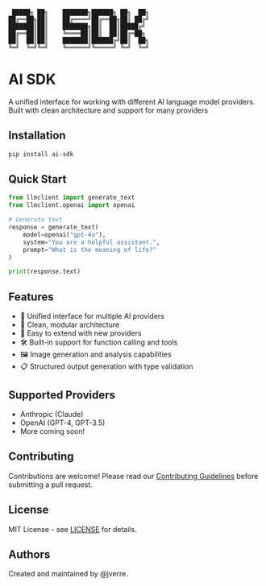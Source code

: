 ```ascii
 █████╗ ██╗    ███████╗██████╗ ██╗  ██╗
██╔══██╗██║    ██╔════╝██╔══██╗██║ ██╔╝
███████║██║    ███████╗██║  ██║█████╔╝ 
██╔══██║██║    ╚════██║██║  ██║██╔═██╗ 
██║  ██║██║    ███████║██████╔╝██║  ██╗
╚═╝  ╚═╝╚═╝    ╚══════╝╚═════╝ ╚═╝  ╚═╝
```

# AI SDK

A unified interface for working with different AI language model providers. Built with clean architecture and support for many providers

## Installation

```bash
pip install ai-sdk
```

## Quick Start

```python
from llmclient import generate_text
from llmclient.openai import openai

# Generate text
response = generate_text(
    model=openai("gpt-4o"),
    system="You are a helpful assistant.",
    prompt="What is the meaning of life?"
)

print(response.text)
```

## Features

- 🤖 Unified interface for multiple AI providers
- 🌟 Clean, modular architecture
- 🚀 Easy to extend with new providers
- 🛠️ Built-in support for function calling and tools
- 🖼️ Image generation and analysis capabilities
- 📋 Structured output generation with type validation

## Supported Providers

- Anthropic (Claude)
- OpenAI (GPT-4, GPT-3.5)
- More coming soon!

## Contributing

Contributions are welcome! Please read our [Contributing Guidelines](CONTRIBUTING.md) before submitting a pull request.

## License

MIT License - see [LICENSE](LICENSE) for details.

## Authors

Created and maintained by @jverre.
